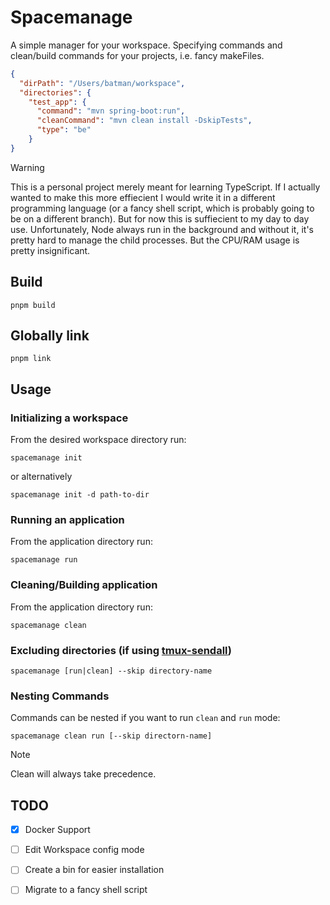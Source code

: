 # Spacemanage

A simple manager for your workspace. Specifying commands and clean/build commands for your projects, i.e. fancy makeFiles. 

```json
{
  "dirPath": "/Users/batman/workspace",
  "directories": {
    "test_app": {
      "command": "mvn spring-boot:run",
      "cleanCommand": "mvn clean install -DskipTests",
      "type": "be"
    }
}
```

> [!WARNING]
> This is a personal project merely meant for learning TypeScript. If I actually wanted to make this more effiecient I would write it in a different programming language (or a fancy shell script, which is probably going to be on a different branch). But for now this is suffiecient to my day to day use.
> Unfortunately, Node always run in the background and without it, it's pretty hard to manage the child processes. But the CPU/RAM usage is pretty insignificant. 

## Build

```shell
pnpm build
```

## Globally link

```shell
pnpm link
```

## Usage

### Initializing a workspace

From the desired workspace directory run:

```shell
spacemanage init
```

or alternatively

```shell
spacemanage init -d path-to-dir
```

### Running an application

From the application directory run:

```shell
spacemanage run
```

### Cleaning/Building application

From the application directory run:

```shell
spacemanage clean
```

### Excluding directories (if using [tmux-sendall](https://github.com/Bakhomious/dotfiles/blob/main/.tmux-sendall.sh))

```shell
spacemanage [run|clean] --skip directory-name
```

### Nesting Commands

Commands can be nested if you want to run `clean` and `run` mode:

```shell
spacemanage clean run [--skip directorn-name]
```

> [!NOTE]
> Clean will always take precedence.

## TODO

- [x] Docker Support
- [ ] Edit Workspace config mode
- [ ] Create a bin for easier installation
- [ ] Migrate to a fancy shell script

